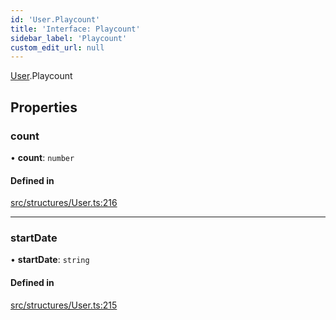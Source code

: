 ```yaml
---
id: 'User.Playcount'
title: 'Interface: Playcount'
sidebar_label: 'Playcount'
custom_edit_url: null
---
```


[User](../namespaces/User.md).Playcount

## Properties

### count

• **count**: `number`

#### Defined in

[src/structures/User.ts:216](https://github.com/newtykins/affinity/blob/37745b2/src/structures/User.ts#L216)

---

### startDate

• **startDate**: `string`

#### Defined in

[src/structures/User.ts:215](https://github.com/newtykins/affinity/blob/37745b2/src/structures/User.ts#L215)

